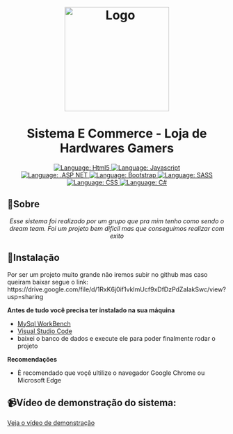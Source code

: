 <p align="center">
       <br>
    
</p>

<h1 align="center">
	<img src="https://uploaddeimagens.com.br/images/004/806/045/full/imagem_2024-06-28_165852926.png?1719604739"  alt="Logo"  width="240"><br><br>
    Sistema E Commerce - Loja de Hardwares Gamers
</h1>

<div>
    <p align="center">
    <a href="#">
        <img src="https://img.shields.io/static/v1?label=Linguagem&message=Html5&color=orange&style=for-the-badge&logo=Html5" alt="Language: Html5">
    </a>
    <a href="#">
        <img src="https://img.shields.io/static/v1?label=Linguagem&message=Javascript&color=yellow&style=for-the-badge&logo=JavaScript" alt="Language: Javascript">
    </a>
  <br>
    <a  href="#">
      <img  src="https://img.shields.io/static/v1?label=Framework&message=AspNet&color=563d7c&style=for-the-badge&logo=.net"  alt="Language: .ASP NET">
    </a>
    <a href="#">
      <img  src="https://img.shields.io/static/v1?label=Linguagem&message=Bootstrap&color=563d7c&style=for-the-badge&logo=Bootstrap"  alt="Language: Bootstrap">
    </a>
    <a href="#">
        <img src="https://img.shields.io/static/v1?label=Linguagem&message=SASS&color=ff69b4&style=for-the-badge&logo=SASS" alt="Language: SASS">
    </a>
    <a href="#">
		<img  src="https://img.shields.io/static/v1?label=Linguaguem&message=CSS&color=blue&style=for-the-badge&logo=css3"  alt="Language: CSS">
	</a>
	 <a href="#">
		<img  src="https://img.shields.io/static/v1?label=Linguaguem&message=c-sharp&color=blue&style=for-the-badge&logo=c-sharp"  alt="Language: C#">
	</a>
    </p>
</div>




## 📌Sobre

<div>
    <p align="center">
    <em>
        Esse sistema foi realizado por um grupo que pra mim tenho como sendo o dream team.
	    Foi um projeto bem dificil mas que conseguimos realizar com exito
    </em>
    </p>
</div>

## 📕Instalação

<p align="center">
	

<p>Por ser um projeto muito grande não iremos subir no github mas caso queiram baixar segue o link: https://drive.google.com/file/d/1RxK6j0if1vkImUcf9xDfDzPdZaIakSwc/view?usp=sharing </p>

 **Antes de tudo você precisa ter instalado na sua máquina**
- [MySql WorkBench](https://dev.mysql.com/downloads/installer/)
- [Visual Studio Code](https://www.npmjs.com/)
- baixei o banco de dados e execute ele para poder finalmente rodar o projeto

**Recomendações**
-   È recomendado que voçê ultilize o navegador Google Chrome ou Microsoft Edge


  ## 📹Vídeo de demonstração do sistema:
  [Veja o vídeo de demonstração](https://youtu.be/TBt6Fek6PjM?si=UcIT_jQhahJn1SEW)

